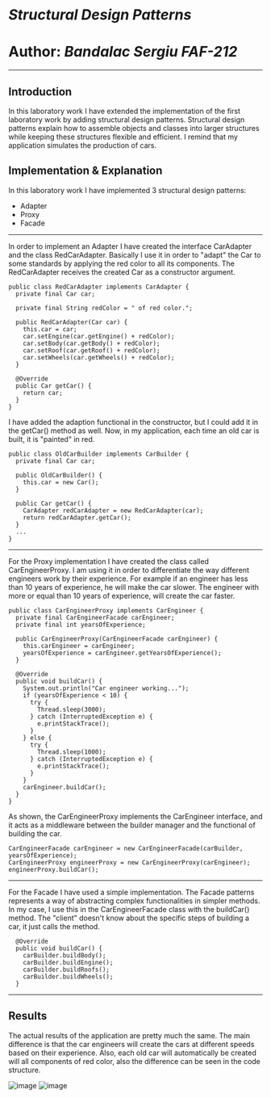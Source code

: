 # *Structural Design Patterns*
# Author: *Bandalac Sergiu FAF-212*
------
## Introduction
In this laboratory work I have extended the implementation of the first laboratory work by adding structural
design patterns. Structural design patterns explain how to assemble objects and classes into larger structures while 
keeping these structures flexible and efficient.
I remind that my application simulates the production of cars. 
## Implementation & Explanation
In this laboratory work I have implemented 3 structural design patterns:
* Adapter
* Proxy
* Facade

------

In order to implement an Adapter I have created the interface CarAdapter and the class RedCarAdapter. Basically 
I use it in order to "adapt" the Car to some standards by applying the red color to all its components. The RedCarAdapter
receives the created Car as a constructor argument.
```
public class RedCarAdapter implements CarAdapter {
  private final Car car;

  private final String redColor = " of red color.";

  public RedCarAdapter(Car car) {
    this.car = car;
    car.setEngine(car.getEngine() + redColor);
    car.setBody(car.getBody() + redColor);
    car.setRoof(car.getRoof() + redColor);
    car.setWheels(car.getWheels() + redColor);
  }

  @Override
  public Car getCar() {
    return car;
  }
}
```
I have added the adaption functional in the constructor, but I could add it in the getCar() method as well.
Now, in my application, each time an old car is built, it is "painted" in red.

```
public class OldCarBuilder implements CarBuilder {
  private final Car car;

  public OldCarBuilder() {
    this.car = new Car();
  }

  public Car getCar() {
    CarAdapter redCarAdapter = new RedCarAdapter(car);
    return redCarAdapter.getCar();
  }
  ...
}
```

------

For the Proxy implementation I have created the class called CarEngineerProxy. I am using it in order to differentiate 
the way different engineers work by their experience. For example if an engineer has less than 10 years of experience, he will
make the car slower. The engineer with more or equal than 10 years of experience, will create the car faster.

```
public class CarEngineerProxy implements CarEngineer {
  private final CarEngineerFacade carEngineer;
  private final int yearsOfExperience;

  public CarEngineerProxy(CarEngineerFacade carEngineer) {
    this.carEngineer = carEngineer;
    yearsOfExperience = carEngineer.getYearsOfExperience();
  }

  @Override
  public void buildCar() {
    System.out.println("Car engineer working...");
    if (yearsOfExperience < 10) {
      try {
        Thread.sleep(3000);
      } catch (InterruptedException e) {
        e.printStackTrace();
      }
    } else {
      try {
        Thread.sleep(1000);
      } catch (InterruptedException e) {
        e.printStackTrace();
      }
    }
    carEngineer.buildCar();
  }
}
```
As shown, the CarEngineerProxy implements the CarEngineer interface, and it acts as a middleware between the builder manager and
the functional of building the car.

```
CarEngineerFacade carEngineer = new CarEngineerFacade(carBuilder, yearsOfExperience);
CarEngineerProxy engineerProxy = new CarEngineerProxy(carEngineer);
engineerProxy.buildCar();
```
------
For the Facade I have used a simple implementation. The Facade patterns represents a way of abstracting complex functionalities
in simpler methods. In my case, I use this in the CarEngineerFacade class with the buildCar() method. The "client" doesn't know
about the specific steps of building a car, it just calls the method.
```
  @Override
  public void buildCar() {
    carBuilder.buildBody();
    carBuilder.buildEngine();
    carBuilder.buildRoofs();
    carBuilder.buildWheels();
  }
```
------
## Results
The actual results of the application are pretty much the same. The main difference is that the car engineers will create the cars
at different speeds based on their experience. Also, each old car will automatically be created will all components of red color,
also the difference can be seen in the code structure. 

![image](https://user-images.githubusercontent.com/59333010/141656319-6209fa3b-5cd1-4897-a53d-3d33e88bd91a.png)
![image](https://user-images.githubusercontent.com/59333010/141656352-9971ba03-c159-40cc-b419-d2a9eb304158.png)


